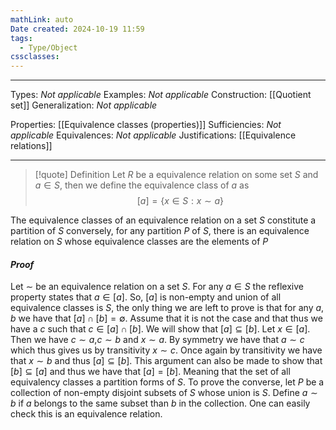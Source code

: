 ```yaml
---
mathLink: auto
Date created: 2024-10-19 11:59
tags:
  - Type/Object
cssclasses:
---
```


---  

Types: _Not applicable_
Examples: _Not applicable_
Construction: [[Quotient set]]
Generalization: _Not applicable_

Properties: [[Equivalence classes (properties)]]
Sufficiencies: _Not applicable_
Equivalences: _Not applicable_
Justifications: [[Equivalence relations]]

---

> [!quote] Definition
> Let $R$ be a equivalence relation on some set $S$ and $a\in S$, then we define the equivalence class of $a$ as $$[a]=\{x\in S: x\sim a\}$$




The equivalence classes of an equivalence relation on a set $S$ constitute a partition of $S$ conversely, for any partition $P$ of $S$, there is an equivalence relation on $S$ whose equivalence classes are the elements of $P$


#### *Proof*

Let $\sim$ be an equivalence relation on a set $S$. For any $a\in S$ the reflexive property states that $a\in [a]$. So, $[a]$ is non-empty and union of all equivalence classes is $S$, the only thing we are left to prove is that for any $a,b$ we have that $[a]\cap[b]=\emptyset$. Assume that it is not the case and that thus we have a $c$ such that $c\in [a]\cap[b]$. We will show that $[a]\subseteq [b]$. Let $x\in [a]$. Then we have $c\sim a$,$c\sim b$ and $x\sim a$. By symmetry we have that $a\sim c$ which thus gives us by transitivity $x\sim c$. Once again by transitivity we have that $x\sim b$ and thus $[a]\subseteq [b]$. This argument can also be made to show that $[b]\subseteq [a]$ and thus we have that $[a]=[b]$. Meaning that the set of all equivalency classes a partition forms of $S$. To prove the converse, let $P$ be a collection of non-empty disjoint subsets of $S$ whose union is $S$. Define $a\sim b$ if $a$ belongs to the same subset than $b$ in the collection. One can easily check this is an equivalence relation.
